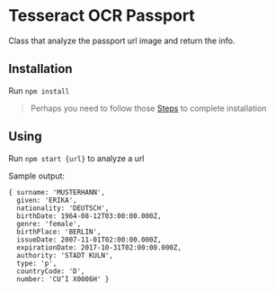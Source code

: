 # Tesseract OCR Passport

Class that analyze the passport url image and return the info.

## Installation

Run `npm install`
> Perhaps you need to follow those [Steps](https://github.com/Automattic/node-canvas/wiki/Installation---OSX) to complete installation

## Using

Run `npm start {url}` to analyze a url

Sample output:
```
{ surname: 'MUSTERHANN',
  given: 'ERIKA',
  nationality: 'DEUTSCH',
  birthDate: 1964-08-12T03:00:00.000Z,
  genre: 'female',
  birthPlace: 'BERLIN',
  issueDate: 2007-11-01T02:00:00.000Z,
  expirationDate: 2017-10-31T02:00:00.000Z,
  authority: 'STADT KULN',
  type: 'p',
  countryCode: 'D',
  number: 'CU’I X0006H' }
```
